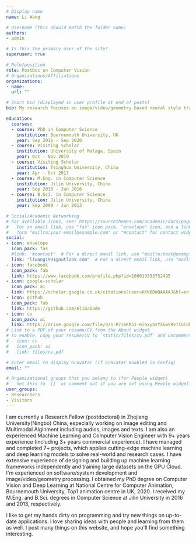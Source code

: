 ```yaml
---
# Display name
name: Li Wang

# Username (this should match the folder name)
authors:
- admin

# Is this the primary user of the site?
superuser: true

# Role/position
role: PostDoc on Computer Vision
# Organizations/Affiliations
organizations:
- name: 
  url: ""

# Short bio (displayed in user profile at end of posts)
bio: My research focuses on image/video/geometry based neural style transfer.

education:
  courses:
  - course: PhD in Computer Science
    institution: Bournemouth University, UK
    year: Sep 2016 - Sep 2020
  - course: Visiting Scholar
    institution: University of Malaga, Spain
    year: Oct - Nov 2019
  - course: Visiting Scholar
    institution: Tsinghua University, China
    year: Apr - Oct 2017
  - course: M.Eng. in Computer Science
    institution: Jilin University, China
    year: Sep 2013 - Jun 2016
  - course: B.Sci. in Computer Science
    institution: Jilin University, China
    year: Sep 2009 - Jun 2013

# Social/Academic Networking
# For available icons, see: https://sourcethemes.com/academic/docs/page-builder/#icons
#   For an email link, use "fas" icon pack, "envelope" icon, and a link in the
#   form "mailto:your-email@example.com" or "#contact" for contact widget.
social:
- icon: envelope
  icon_pack: fas
  #link: '#contact'  # For a direct email link, use "mailto:test@example.org".
  link: "liwang1991@outlook.com"  # For a direct email link, use "mailto:test@example.org".
- icon: facebook
  icon_pack: fab
  link: https://www.facebook.com/profile.php?id=100013393752495
- icon: google-scholar
  icon_pack: ai
  link: https://scholar.google.co.uk/citations?user=KKNBDWQAAAAJ&hl=en
- icon: github
  icon_pack: fab
  link: https://github.com/Alibabade
- icon: cv
  icon_pack: ai
  link: https://drive.google.com/file/d/1-R7i6KM5I-6iGxybzYXGwS9v7IGTdhX-/view?usp=sharing
# Link to a PDF of your resume/CV from the About widget.
# To enable, copy your resume/CV to `static/files/cv.pdf` and uncomment the lines below.
# - icon: cv
#   icon_pack: ai
#   link: files/cv.pdf

# Enter email to display Gravatar (if Gravatar enabled in Config)
email: ""

# Organizational groups that you belong to (for People widget)
#   Set this to `[]` or comment out if you are not using People widget.
user_groups:
- Researchers
- Visitors
---
```


I am currently a Research Fellow (postdoctoral) in Zhejiang University(Ningbo) China, especially working on Image editing and Multimodal Alginment including audios, images and texts. I am also an experienced Machine Learning and Computer Vision Engineer with 9+ years experience (including 3+ years commercial experience). I have managed and completed 7+ projects, which applies cutting-edge machine learning and deep learning models to solve real-world and research cases. I have extensive experience of designing and building up machine learning frameworks independently and training large datasets on the GPU Cloud. I'm experienced on software/system development and image/video/geometry processing. I obtained my PhD degree on Computer Vision and Deep Learning at National Centre for Computer Animation, Bournemouth University, Top1 animation centre in UK, 2020. I received my M.Eng. and B.Sci. degrees in Computer Science at Jilin University in 2016 and 2013, respectively.

I like to get my hands dirty on programming and try new things on up-to-date applications. I love sharing ideas with people and learning from them as well. I post many things on this website, and hope you'll find something interesting.

